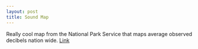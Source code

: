 ```yaml
---
layout: post
title: Sound Map
---
```


Really cool map from the National Park Service that maps average observed decibels nation wide. [Link](http://www.nature.nps.gov/sound/soundmap.cfm)